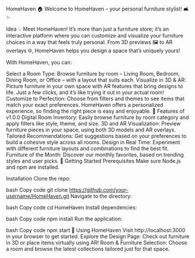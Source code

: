 HomeHaven 🏠
Welcome to HomeHaven – your personal furniture stylist! 🛋️✨

Idea 💡
Meet HomeHaven! It’s more than just a furniture store; it’s an interactive platform where you can customize and visualize your furniture choices in a way that feels truly personal. From 3D previews 🖼️ to AR overlays 🌐, HomeHaven helps you design a space that’s uniquely yours!

With HomeHaven, you can:

Select a Room Type: Browse furniture by room – Living Room, Bedroom, Dining Room, or Office – with a layout that suits each.
Visualize in 3D & AR: Picture furniture in your own space with AR features that bring designs to life. Just a few clicks, and it’s like trying it out in your actual room!
Customize to Perfection: Choose from filters and themes to see items that match your exact preferences. HomeHaven offers a personalized experience, so finding the right piece is easy and enjoyable.
🌟 Features of v1.0.0
Digital Room Inventory: Easily browse furniture by room category and apply filters like style, theme, and size.
3D and AR Visualization: Preview furniture pieces in your space, using both 3D models and AR overlays.
Tailored Recommendations: Get suggestions based on your preferences to build a cohesive style across all rooms.
Design in Real Time: Experiment with different furniture layouts and combinations to find the best fit.
Furniture of the Month: Discover our monthly favorites, based on trending styles and user picks.
🚀 Getting Started
Prerequisites
Make sure Node.js and npm are installed.

Installation
Clone the repo:

bash
Copy code
git clone https://github.com/your-username/HomeHaven.git
Navigate to the directory:

bash
Copy code
cd HomeHaven
Install dependencies:

bash
Copy code
npm install
Run the application:

bash
Copy code
npm start
🎉 Using HomeHaven
Visit http://localhost:3000 in your browser to get started.
Explore the Design Page:
Check out furniture in 3D or place items virtually using AR!
Room & Furniture Selection:
Choose a room and browse the latest collections tailored just for that space.
